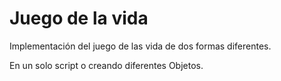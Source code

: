 # Juego de la vida

Implementación del juego de las vida de dos formas diferentes.

En un solo script o creando diferentes Objetos.
